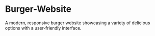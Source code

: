 # Burger-Website
A modern, responsive burger website showcasing a variety of delicious options with a user-friendly interface.
